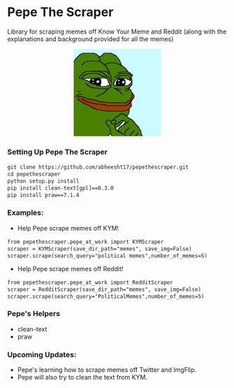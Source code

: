 # Pepe The Scraper

Library for scraping memes off Know Your Meme and Reddit (along with the explanations and background provided for all the memes)


<p align="center">
  <img width="200" height="200" src="misc/images/pepe_the_frog.jpg">
</p>

### Setting Up Pepe The Scraper
```
git clone https://github.com/abheesht17/pepethescraper.git
cd pepethescraper
python setup.py install
pip install clean-text[gpl]==0.3.0
pip install praw==7.1.4
```

### Examples:

- Help Pepe scrape memes off KYM!

```
from pepethescraper.pepe_at_work import KYMScraper
scraper = KYMScraper(save_dir_path="memes", save_img=False)
scraper.scrape(search_query="political memes",number_of_memes=5)
```

- Help Pepe scrape memes off Reddit!

```
from pepethescraper.pepe_at_work import RedditScraper
scraper = RedditScraper(save_dir_path="memes", save_img=False)
scraper.scrape(search_query="PoliticalMemes",number_of_memes=5)
```

### Pepe's Helpers

- clean-text
- praw

### Upcoming Updates:

- Pepe's learning how to scrape memes off Twitter and ImgFlip.
- Pepe will also try to clean the text from KYM.
